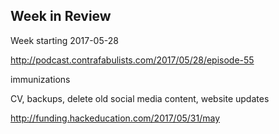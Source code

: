 ## Week in Review

Week starting 2017-05-28

http://podcast.contrafabulists.com/2017/05/28/episode-55

immunizations

CV, backups, delete old social media content, website updates

http://funding.hackeducation.com/2017/05/31/may
